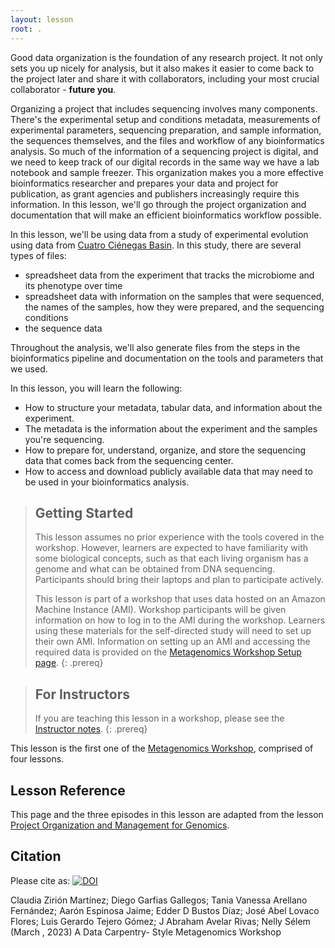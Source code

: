 ```yaml
---
layout: lesson
root: .
---
```


Good data organization is the foundation of any research project. It not only sets you up nicely for analysis, 
but it also makes it easier to come back to the project later and share it with collaborators, including
your most crucial collaborator - **future you**.  
  
  
Organizing a project that includes sequencing involves many components. There's the experimental setup 
and conditions metadata, measurements of experimental parameters, sequencing preparation, and sample 
information, the sequences themselves, and the files and workflow of any bioinformatics analysis. 
So much of the information of a sequencing project is digital, and we need to keep track of our 
digital records in the same way we have a lab notebook and sample freezer. This organization makes you a more effective bioinformatics researcher and prepares 
your data and project for publication, as grant agencies and publishers increasingly require this information. In this lesson, we'll go 
through the project organization and documentation that will make an efficient bioinformatics workflow 
possible.
  
    
In this lesson, we'll be using data from a study of experimental evolution using data from [Cuatro Ciénegas Basin](https://elifesciences.org/articles/49816). In this study, there are several types of files:
  
- spreadsheet data from the experiment that tracks the microbiome and its phenotype over time
- spreadsheet data with information on the samples that were sequenced, the names of the samples, 
  how they were prepared, and the sequencing conditions
- the sequence data

Throughout the analysis, we'll also generate files from the steps in the bioinformatics pipeline 
and documentation on the tools and parameters that we used.

In this lesson, you will learn the following:

- How to structure your metadata, tabular data, and information about the experiment. 
- The metadata is the information about the experiment and the samples you're sequencing.
- How to prepare for, understand, organize, and store the sequencing data that comes back from the sequencing center.
- How to access and download publicly available data that may need to be used in your bioinformatics analysis.

> ## Getting Started
>
> This lesson assumes no prior experience with the tools covered in the workshop. 
> However, learners are expected to have familiarity with some biological concepts,
> such as that each living organism has a genome and what can be obtained from DNA sequencing.
> Participants should bring their laptops and plan to participate actively. 
>
> This lesson is part of a workshop that uses data hosted on an Amazon Machine Instance (AMI). Workshop participants will be given 
> information on how
> to log in to the AMI during the workshop. Learners using these materials for the self-directed study will need to set up their own
> AMI. Information on setting up an AMI and accessing the required data is provided on the [Metagenomics Workshop Setup page](https://carpentries-lab.github.io/metagenomics-workshop/setup.html).
{: .prereq}

> ## For Instructors
> If you are teaching this lesson in a workshop, please see the
> [Instructor notes](https://carpentries-lab.github.io/metagenomics-workshop/guide/index.html).
{: .prereq}

This lesson is the first one of the [Metagenomics Workshop](https://carpentries-lab.github.io/metagenomics-workshop/), comprised of four lessons. 

## Lesson Reference
This page and the three episodes in this lesson are adapted from the lesson [Project Organization and Management for Genomics](https://datacarpentry.org/organization-genomics/).

## Citation

Please cite as:
[![DOI](https://jose.theoj.org/papers/10.21105/jose.00209/status.svg)](https://doi.org/10.21105/jose.00209)

Claudia Zirión Martínez; Diego Garfias Gallegos; Tania Vanessa Arellano Fernández; Aarón Espinosa Jaime; Edder D Bustos Díaz; José Abel Lovaco Flores; Luis Gerardo Tejero Gómez; J Abraham Avelar Rivas; Nelly Sélem (March , 2023) A Data Carpentry- Style Metagenomics Workshop


